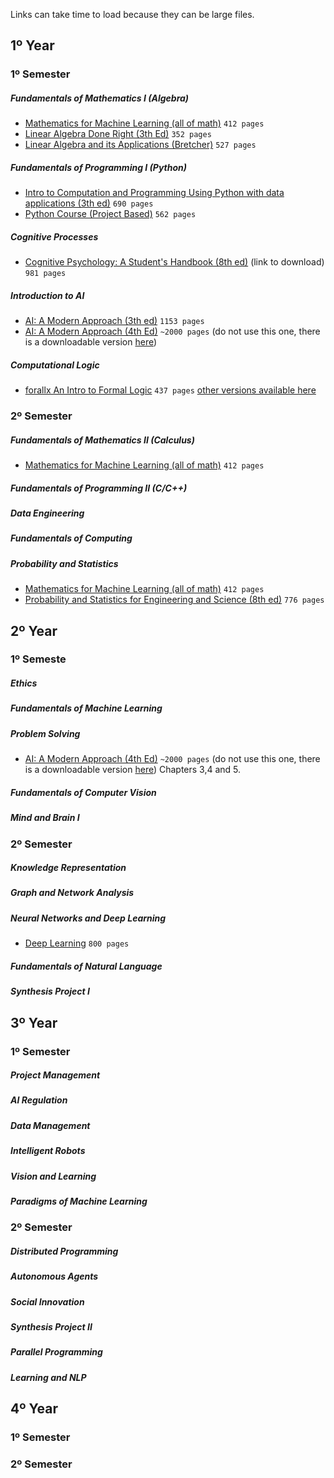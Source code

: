Links can take time to load because they can be large files. 

## 1º Year
### 1º Semester
##### Fundamentals of Mathematics I (Algebra)
- [Mathematics for Machine Learning (all of math)](https://mml-book.github.io/book/mml-book.pdf) `412 pages`
- [Linear Algebra Done Right (3th Ed)](http://ndl.ethernet.edu.et/bitstream/123456789/88600/1/2015_Book_LinearAlgebraDoneRight.pdf) `352 pages`
- [Linear Algebra and its Applications (Bretcher)](https://umich.instructure.com/files/17102166/download?download_frd=1) `527 pages`
##### Fundamentals of Programming I (Python)
- [Intro to Computation and Programming Using Python with data applications (3th ed)](http://repo.darmajaya.ac.id/5070/1/Introduction%20to%20Computation%20and%20Programming%20Using%20Python%20by%20John%20V.%20Guttag%20%28z-lib.org%29.pdf) `690 pages`
- [Python Course (Project Based)](https://bedford-computing.co.uk/learning/wp-content/uploads/2015/10/No.Starch.Python.Oct_.2015.ISBN_.1593276036.pdf) `562 pages`
##### Cognitive Processes
- [Cognitive Psychology: A Student's Handbook (8th ed)](https://dokumen.pub/cognitive-psychology-a-students-handbook-8nbsped-1138482218-9781138482210.html) (link to download) `981 pages`
##### Introduction to AI
- [AI: A Modern Approach (3th ed)](https://web.cs.ucla.edu/~srinath/static/pdfs/AIMA.pdf) `1153 pages`
- [AI: A Modern Approach (4th Ed)](https://ia903402.us.archive.org/35/items/artificial-intelligence-a-modern-approach-4th-edition/Artificial%20Intelligence%20A%20Modern%20Approach%20%284th%20Edition%29.pdf) `~2000 pages` (do not use this one, there is a downloadable version [here](https://github.com/tomiock/AI_UAB/blob/2f2e35b53aebaa859d198b81baf344e8965a65fb/First%20Year/1%20First%20Semester/Introduction%20to%20AI/Books/Artificial%20Intelligence%20A%20Modern%20Approach%20(4th%20Edition).pdf))
##### Computational Logic
- [forallx An Intro to Formal Logic](https://forallx.openlogicproject.org/forallxyyc.pdf) `437 pages` [other versions available here](https://forallx.openlogicproject.org/)

### 2º Semester
##### Fundamentals of Mathematics II (Calculus)
- [Mathematics for Machine Learning (all of math)](https://mml-book.github.io/book/mml-book.pdf) `412 pages`
##### Fundamentals of Programming II (C/C++)
##### Data Engineering
##### Fundamentals of Computing
##### Probability and Statistics
- [Mathematics for Machine Learning (all of math)](https://mml-book.github.io/book/mml-book.pdf) `412 pages`
- [Probability and Statistics for Engineering and Science (8th ed)](https://faculty.ksu.edu.sa/sites/default/files/probability_and_statistics_for_engineering_and_the_sciences.pdf) `776 pages`

## 2º Year
### 1º Semeste
##### Ethics
##### Fundamentals of Machine Learning
##### Problem Solving
- [AI: A Modern Approach (4th Ed)](https://ia903402.us.archive.org/35/items/artificial-intelligence-a-modern-approach-4th-edition/Artificial%20Intelligence%20A%20Modern%20Approach%20%284th%20Edition%29.pdf) `~2000 pages` (do not use this one, there is a downloadable version [here](https://github.com/tomiock/AI_UAB/blob/2f2e35b53aebaa859d198b81baf344e8965a65fb/First%20Year/1%20First%20Semester/Introduction%20to%20AI/Books/Artificial%20Intelligence%20A%20Modern%20Approach%20(4th%20Edition).pdf)) Chapters 3,4 and 5.

##### Fundamentals of Computer Vision
##### Mind and Brain I

### 2º Semester
##### Knowledge Representation
##### Graph and Network Analysis
##### Neural Networks and Deep Learning
- [Deep Learning](https://www.deeplearningbook.org/) `800 pages`
##### Fundamentals of Natural Language
##### Synthesis Project I

## 3º Year
### 1º Semester
##### Project Management
##### AI Regulation
##### Data Management
##### Intelligent Robots
##### Vision and Learning
##### Paradigms of Machine Learning

### 2º Semester
##### Distributed Programming
##### Autonomous Agents
##### Social Innovation
##### Synthesis Project II
##### Parallel Programming
##### Learning and NLP

## 4º Year
### 1º Semester
### 2º Semester

